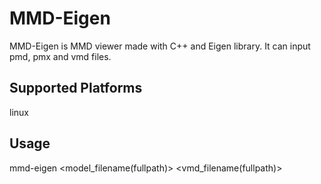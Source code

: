 # MMD-Eigen

MMD-Eigen is MMD viewer made with C++ and Eigen library.
It can input pmd, pmx and vmd files.

## Supported Platforms

linux

## Usage

mmd-eigen <model_filename(fullpath)> <vmd_filename(fullpath)>
